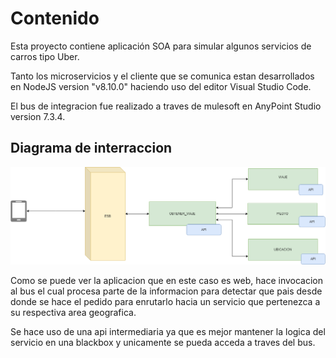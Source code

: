 # Contenido
Esta proyecto contiene aplicación SOA para simular algunos servicios de carros tipo Uber. 

Tanto los microservicios y el cliente que se comunica estan desarrollados en NodeJS version "v8.10.0" haciendo uso del editor Visual Studio Code.

El bus de integracion fue realizado a traves de mulesoft en AnyPoint Studio version 7.3.4.


## Diagrama de interraccion

![Drag Racing](diagrama1.png)

Como se puede ver la aplicacion que en este caso es web, hace invocacion al bus el cual procesa parte de la informacion para detectar que pais desde donde se hace el pedido para enrutarlo hacia un servicio que pertenezca a su respectiva area geografica.

Se hace uso de una api intermediaria ya que es mejor mantener la logica del servicio en una blackbox y unicamente se pueda acceda a traves del bus.